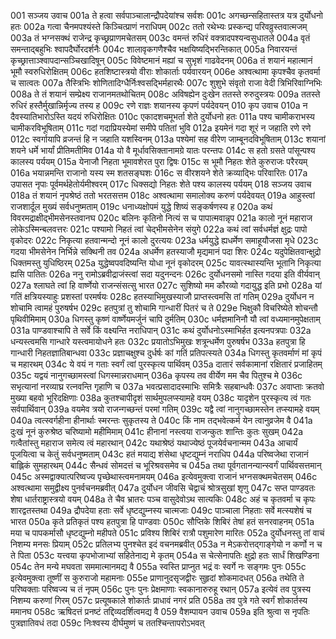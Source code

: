 001	सञ्जय उवाच
001a	ते हत्वा सर्वपाञ्चालान्द्रौपदेयांश्च सर्वशः
001c	अगच्छन्सहितास्तत्र यत्र दुर्योधनो हतः
002a	गत्वा चैनमपश्यंस्ते किञ्चित्प्राणं नराधिपम्
002c	ततो रथेभ्यः प्रस्कन्द्य परिवव्रुस्तवात्मजम्
003a	तं भग्नसक्थं राजेन्द्र कृच्छ्रप्राणमचेतसम्
003c	वमन्तं रुधिरं वक्त्रादपश्यन्वसुधातले
004a	वृतं समन्ताद्बहुभिः श्वापदैर्घोरदर्शनैः
004c	शालावृकगणैश्चैव भक्षयिष्यद्भिरन्तिकात्
005a	निवारयन्तं कृच्छ्रात्ताञ्श्वापदान्सञ्चिखादिषून्
005c	विवेष्टमानं मह्यां च सुभृशं गाढवेदनम्
006a	तं शयानं महात्मानं भूमौ स्वरुधिरोक्षितम्
006c	हतशिष्टास्त्रयो वीराः शोकार्ताः पर्यवारयन्
006e	अश्वत्थामा कृपश्चैव कृतवर्मा च सात्वतः
007a	तैस्त्रिभिः शोणितादिग्धैर्निःश्वसद्भिर्महारथैः
007c	शुशुभे संवृतो राजा वेदी त्रिभिरिवाग्निभिः
008a	ते तं शयानं सम्प्रेक्ष्य राजानमतथोचितम्
008c	अविषह्येन दुःखेन ततस्ते रुरुदुस्त्रयः
009a	ततस्ते रुधिरं हस्तैर्मुखान्निर्मृज्य तस्य ह
009c	रणे राज्ञः शयानस्य कृपणं पर्यदेवयन्
010	कृप उवाच
010a	न दैवस्यातिभारोऽस्ति यदयं रुधिरोक्षितः
010c	एकादशचमूभर्ता शेते दुर्योधनो हतः
011a	पश्य चामीकराभस्य चामीकरविभूषिताम्
011c	गदां गदाप्रियस्येमां समीपे पतितां भुवि
012a	इयमेनं गदा शूरं न जहाति रणे रणे
012c	स्वर्गायापि व्रजन्तं हि न जहाति यशस्विनम्
013a	पश्येमां सह वीरेण जाम्बूनदविभूषिताम्
013c	शयानां शयने धर्मे भार्यां प्रीतिमतीमिव
014a	यो वै मूर्धावसिक्तानामग्रे यातः परन्तपः
014c	स हतो ग्रसते पांसून्पश्य कालस्य पर्ययम्
015a	येनाजौ निहता भूमावशेरत पुरा द्विषः
015c	स भूमौ निहतः शेते कुरुराजः परैरयम्
016a	भयान्नमन्ति राजानो यस्य स्म शतसङ्घशः
016c	स वीरशयने शेते क्रव्याद्भिः परिवारितः
017a	उपासत नृपाः पूर्वमर्थहेतोर्यमीश्वरम्
017c	धिक्सद्यो निहतः शेते पश्य कालस्य पर्ययम्
018	सञ्जय उवाच
018a	तं शयानं नृपश्रेष्ठं ततो भरतसत्तम
018c	अश्वत्थामा समालोक्य करुणं पर्यदेवयत्
019a	आहुस्त्वां राजशार्दूल मुख्यं सर्वधनुष्मताम्
019c	धनाध्यक्षोपमं युद्धे शिष्यं सङ्कर्षणस्य ह
020a	कथं विवरमद्राक्षीद्भीमसेनस्तवानघ
020c	बलिनः कृतिनो नित्यं स च पापात्मवान्नृप
021a	कालो नूनं महाराज लोकेऽस्मिन्बलवत्तरः
021c	पश्यामो निहतं त्वां चेद्भीमसेनेन संयुगे
022a	कथं त्वां सर्वधर्मज्ञं क्षुद्रः पापो वृकोदरः
022c	निकृत्या हतवान्मन्दो नूनं कालो दुरत्ययः
023a	धर्मयुद्धे ह्यधर्मेण समाहूयौजसा मृधे
023c	गदया भीमसेनेन निर्भिन्ने सक्थिनी तव
024a	अधर्मेण हतस्याजौ मृद्यमानं पदा शिरः
024c	यदुपेक्षितवान्क्षुद्रो धिक्तमस्तु युधिष्ठिरम्
025a	युद्धेष्वपवदिष्यन्ति योधा नूनं वृकोदरम्
025c	यावत्स्थास्यन्ति भूतानि निकृत्या ह्यसि पातितः
026a	ननु रामोऽब्रवीद्राजंस्त्वां सदा यदुनन्दनः
026c	दुर्योधनसमो नास्ति गदया इति वीर्यवान्
027a	श्लाघते त्वां हि वार्ष्णेयो राजन्संसत्सु भारत
027c	सुशिष्यो मम कौरव्यो गदायुद्ध इति प्रभो
028a	यां गतिं क्षत्रियस्याहुः प्रशस्तां परमर्षयः
028c	हतस्याभिमुखस्याजौ प्राप्तस्त्वमसि तां गतिम्
029a	दुर्योधन न शोचामि त्वामहं पुरुषर्षभ
029c	हतपुत्रां तु शोचामि गान्धारीं पितरं च ते
029e	भिक्षुकौ विचरिष्येते शोचन्तौ पृथिवीमिमाम्
030a	धिगस्तु कृष्णं वार्ष्णेयमर्जुनं चापि दुर्मतिम्
030c	धर्मज्ञमानिनौ यौ त्वां वध्यमानमुपेक्षताम्
031a	पाण्डवाश्चापि ते सर्वे किं वक्ष्यन्ति नराधिपान्
031c	कथं दुर्योधनोऽस्माभिर्हत इत्यनपत्रपाः
032a	धन्यस्त्वमसि गान्धारे यस्त्वमायोधने हतः
032c	प्रयातोऽभिमुखः शत्रून्धर्मेण पुरुषर्षभ
033a	हतपुत्रा हि गान्धारी निहतज्ञातिबान्धवा
033c	प्रज्ञाचक्षुश्च दुर्धर्षः कां गतिं प्रतिपत्स्यते
034a	धिगस्तु कृतवर्माणं मां कृपं च महारथम्
034c	ये वयं न गताः स्वर्गं त्वां पुरस्कृत्य पार्थिवम्
035a	दातारं सर्वकामानां रक्षितारं प्रजाहितम्
035c	यद्वयं नानुगच्छामस्त्वां धिगस्मान्नराधमान्
036a	कृपस्य तव वीर्येण मम चैव पितुश्च मे
036c	सभृत्यानां नरव्याघ्र रत्नवन्ति गृहाणि च
037a	भवत्प्रसादादस्माभिः समित्रैः सहबान्धवैः
037c	अवाप्ताः क्रतवो मुख्या बहवो भूरिदक्षिणाः
038a	कुतश्चापीदृशं सार्थमुपलप्स्यामहे वयम्
038c	यादृशेन पुरस्कृत्य त्वं गतः सर्वपार्थिवान्
039a	वयमेव त्रयो राजन्गच्छन्तं परमां गतिम्
039c	यद्वै त्वां नानुगच्छामस्तेन तप्स्यामहे वयम्
040a	त्वत्स्वर्गहीना हीनार्थाः स्मरन्तः सुकृतस्य ते
040c	किं नाम तद्भवेत्कर्म येन त्वानुव्रजेम वै
041a	दुःखं नूनं कुरुश्रेष्ठ चरिष्यामो महीमिमाम्
041c	हीनानां नस्त्वया राजन्कुतः शान्तिः कुतः सुखम्
042a	गत्वैतांस्तु महाराज समेत्य त्वं महारथान्
042c	यथाश्रेष्ठं यथाज्येष्ठं पूजयेर्वचनान्मम
043a	आचार्यं पूजयित्वा च केतुं सर्वधनुष्मताम्
043c	हतं मयाद्य शंसेथा धृष्टद्युम्नं नराधिप
044a	परिष्वजेथा राजानं बाह्लिकं सुमहारथम्
044c	सैन्धवं सोमदत्तं च भूरिश्रवसमेव च
045a	तथा पूर्वगतानन्यान्स्वर्गं पार्थिवसत्तमान्
045c	अस्मद्वाक्यात्परिष्वज्य पृच्छेथास्त्वमनामयम्
046a	इत्येवमुक्त्वा राजानं भग्नसक्थमचेतसम्
046c	अश्वत्थामा समुद्वीक्ष्य पुनर्वचनमब्रवीत्
047a	दुर्योधन जीवसि चेद्वाचं श्रोत्रसुखां शृणु
047c	सप्त पाण्डवतः शेषा धार्तराष्ट्रास्त्रयो वयम्
048a	ते चैव भ्रातरः पञ्च वासुदेवोऽथ सात्यकिः
048c	अहं च कृतवर्मा च कृपः शारद्वतस्तथा
049a	द्रौपदेया हताः सर्वे धृष्टद्युम्नस्य चात्मजाः
049c	पाञ्चाला निहताः सर्वे मत्स्यशेषं च भारत
050a	कृते प्रतिकृतं पश्य हतपुत्रा हि पाण्डवाः
050c	सौप्तिके शिबिरं तेषां हतं सनरवाहनम्
051a	मया च पापकर्मासौ धृष्टद्युम्नो महीपते
051c	प्रविश्य शिबिरं रात्रौ पशुमारेण मारितः
052a	दुर्योधनस्तु तां वाचं निशम्य मनसः प्रियाम्
052c	प्रतिलभ्य पुनश्चेत इदं वचनमब्रवीत्
053a	न मेऽकरोत्तद्गाङ्गेयो न कर्णो न च ते पिता
053c	यत्त्वया कृपभोजाभ्यां सहितेनाद्य मे कृतम्
054a	स चेत्सेनापतिः क्षुद्रो हतः सार्धं शिखण्डिना
054c	तेन मन्ये मघवता सममात्मानमद्य वै
055a	स्वस्ति प्राप्नुत भद्रं वः स्वर्गे नः सङ्गमः पुनः
055c	इत्येवमुक्त्वा तूष्णीं स कुरुराजो महामनाः
055e	प्राणानुदसृजद्वीरः सुहृदां शोकमादधत्
056a	तथेति ते परिष्वक्ताः परिष्वज्य च तं नृपम्
056c	पुनः पुनः प्रेक्षमाणाः स्वकानारुरुहू रथान्
057a	इत्येवं तव पुत्रस्य निशम्य करुणां गिरम्
057c	प्रत्यूषकाले शोकार्तः प्राधावं नगरं प्रति
058a	तव पुत्रे गते स्वर्गं शोकार्तस्य ममानघ
058c	ऋषिदत्तं प्रनष्टं तद्दिव्यदर्शित्वमद्य वै
059	वैशम्पायन उवाच
059a	इति श्रुत्वा स नृपतिः पुत्रज्ञातिवधं तदा
059c	निःश्वस्य दीर्घमुष्णं च ततश्चिन्तापरोऽभवत्
